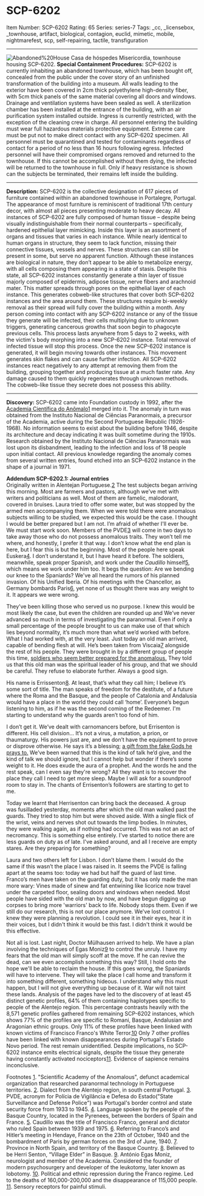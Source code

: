 # SCP-6202
Item Number: SCP-6202
Rating: 65
Series: series-7
Tags: _cc, _licensebox, _townhouse, artifact, biological, contagion, euclid, mimetic, mobile, nightmarefest, scp, self-repairing, tactile, transfiguration

---

  

![Abandoned%20House](https://scp-wiki.wdfiles.com/local--files/scp-6202/Abandoned%20House)
Casa de hóspedes Misericordia, townhouse housing SCP-6202.
**Special Containment Procedures:** SCP-6202 is currently inhabiting an abandoned townhouse, which has been bought off, concealed from the public under the cover story of an unfinished transformation of the building into a museum. All walls leading to the exterior have been covered in 2cm thick polyethylene high-density fiber, with 5cm thick panels of the same material covering all doors and windows. Drainage and ventilation systems have been sealed as well. A sterilization chamber has been installed at the entrance of the building, with an air purification system installed outside.
Ingress is currently restricted, with the exception of the cleaning crew in charge. All personnel entering the building must wear full hazardous materials protective equipment. Extreme care must be put not to make direct contact with any SCP-6202 specimen. All personnel must be quarantined and tested for contaminants regardless of contact for a period of no less than 16 hours following egress.
Infected personnel will have their compromised organs removed and returned to the townhouse. If this cannot be accomplished without them dying, the infected will be returned to the townhouse in full. Only if heavy resistance is shown can the subjects be terminated, their remains left inside the building.
* * *
**Description:** SCP-6202 is the collective designation of 617 pieces of furniture contained within an abandoned townhouse in Portalegre, Portugal. The appearance of most furniture is reminiscent of traditional 17th century decor, with almost all pieces presenting moderate to heavy decay.
All instances of SCP-6202 are fully composed of human tissue – despite being visually indistinguishable from their normal counterparts – specifically, hardened epithelial layer mimicking. Inside this layer is an assortment of organs and tissues that varies in each instance. While nearly identical to human organs in structure, they seem to lack function, missing their connective tissues, vessels and nerves. These structures can still be present in some, but serve no apparent function.
Although these instances are biological in nature, they don’t appear to be able to metabolize energy, with all cells composing them appearing in a state of stasis. Despite this state, all SCP-6202 instances constantly generate a thin layer of tissue majorly composed of epidermis, adipose tissue, nerve fibers and arachnoid mater. This matter spreads through pores on the epithelial layer of each instance. This generates cobweb-like structures that cover both SCP-6202 instances and the area around them. These structures require bi-weekly removal as their spread will fully cover the building within a month.
Any person coming into contact with any SCP-6202 instance or any of the tissue they generate will be infected, their cells multiplying due to unknown triggers, generating cancerous growths that soon begin to phagocyte previous cells. This process lasts anywhere from 5 days to 2 weeks, with the victim's body morphing into a new SCP-6202 instance. Total removal of infected tissue will stop this process. Once the new SCP-6202 instance is generated, it will begin moving towards other instances. This movement generates skin flakes and can cause further infection.
All SCP-6202 instances react negatively to any attempt at removing them from the building, grouping together and producing tissue at a much faster rate. Any damage caused to them quickly regenerates through unknown methods. The cobweb-like tissue they secrete does not possess this ability.
* * *
**Discovery:** SCP-6202 came into Foundation custody in 1992, after the [Academia Científica do Anômalo](http://scp-int.wikidot.com/grupos-de-interesse#SAA)[1](javascript:;) merged into it. The anomaly in turn was obtained from the Instituto Nacional de Ciências Paranormais, a precursor of the Academia, active during the Second Portuguese Republic (1926-1968).
No information seems to exist about the building before 1946, despite its architecture and decay indicating it was built sometime during the 1910s. Research obtained by the Instituto Nacional de Ciências Paranormais was lost upon its disbandment, leading to the infection and loss of 18 people upon initial contact. All previous knowledge regarding the anomaly comes from several written entries, found etched into an SCP-6202 instance in the shape of a journal in 1971.  
  

**Addendum SCP-6202.1: Journal entries**  
Originally written in Alentejan Portuguese.[2](javascript:;)
The test subjects began arriving this morning. Most are farmers and pastors, although we’ve met with writers and politicians as well. Most of them are famelic, malodorant, covered in bruises. Laura tried to offer some water, but was stopped by the armed men accompanying them. When we were told there were anomalous subjects willing to be studied, we expected this would be the case. I thought I would be better prepared but I am not. I’m afraid of whether I'll ever be.
We must start work soon. Members of the PVDE[3](javascript:;) will come in two days to take away those who do not possess anomalous traits. They won’t tell me where, and honestly, I prefer it that way.
I don’t know what the end plan is here, but I fear this is but the beginning. Most of the people here speak Euskera[4](javascript:;). I don’t understand it, but I have heard it before. The soldiers, meanwhile, speak proper Spanish, and work under the _Caudillo_ himself[5](javascript:;), which means we work under him too. It begs the question: Are we bending our knee to the Spaniards? We've all heard the rumors of his planned invasion. Of his Unified Iberia. Of his meetings with the Chancellor, as Germany bombards Paris[6](javascript:;), yet none of us thought there was any weight to it. It appears we were wrong.
  

They’ve been killing those who served us no purpose. I knew this would be most likely the case, but even the children are rounded up and
We’ve never advanced so much in terms of investigating the paranormal. Even if only a small percentage of the people brought to us can make use of that which lies beyond normality, it’s much more than what we’d worked with before. What I had worked with, at the very least. Just today an old man arrived, capable of bending flesh at will. He’s been taken from Viscaia[7](javascript:;) alongside the rest of his people. They were brought in by a different group of people this time, [soldiers who seem better prepared for the anomalous.](http://scp-int.wikidot.com/hub-comisaria) They told us that this old man was the spiritual leader of his group, and that we should be careful. They refuse to elaborate further. Always a good sign.
  

His name is Errissenton[8](javascript:;). At least, that’s what they call him; I believe it’s some sort of title. The man speaks of freedom for the destitute, of a future where the Roma and the Basque, and the people of Catalonia and Andalusia would have a place in the world they could call ‘home’. Everyone’s begun listening to him, as if he was the second coming of the Redeemer.
I'm starting to understand why the guards aren’t too fond of him.
  

I don’t get it. We’ve dealt with carnomancers before, but Errisenton is different. His cell division… It’s not a virus, a mutation, a prion, or thaumaturgy. His powers just are, and we don’t have the equipment to prove or disprove otherwise.
He says it’s a blessing; [a gift from the fake Gods he prays to.](https://scp-wiki.wikidot.com/sarkicism-hub) We’ve been warned that this is the kind of talk he’d give, and the kind of talk we should ignore, but I cannot help but wonder if there’s some weight to it. He does exude the aura of a prophet. And the words he and the rest speak, can I even say they're wrong? All they want is to recover the place they call
I need to get more sleep. Maybe I will ask for a soundproof room to stay in. The chants of Errisenton’s followers are starting to get to me.
  

Today we learnt that Herrisenton can bring back the deceased. A group was fusilladed yesterday, moments after which the old man walked past the guards. They tried to stop him but were shoved aside. With a single flick of the wrist, veins and nerves shot out towards the limp bodies. In minutes, they were walking again, as if nothing had occurred. This was not an act of necromancy. This is something else entirely.
I've started to notice there are less guards on duty as of late. I've asked around, and all I receive are empty stares. Are they preparing for something?
  

Laura and two others left for Lisbon. I don’t blame them. I would do the same if this wasn’t the place I was raised in. It seems the PVDE is falling apart at the seams too: today we had but half the guard of last time. Franco’s men have taken on the guarding duty, but it has only made the man more wary: Vines made of sinew and fat entwining like licorice now travel under the carpeted floor, sealing doors and windows when needed. Most people have sided with the old man by now, and have begun digging up corpses to bring more 'warriors' back to life. Nobody stops them. Even if we still do our research, this is not our place anymore. We've lost control.
I knew they were planning a revolution. I could see it in their eyes, hear it in their voices, but I didn't think it would be this fast. I didn't think it would be this effective.
  

Not all is lost. Last night, Doctor Mülhausen arrived to help. We have a plan involving the techniques of Egas Moniz[9](javascript:;) to control the unruly. I have my fears that the old man will simply scoff at the move. If he can revive the dead, can we even accomplish something this way? Still, I hold onto the hope we'll be able to reclaim the house.
If this goes wrong, the Spaniards will have to intervene. They will take the place I call home and transform it into something different, something hideous. I understand why this must happen, but I will not give everything up because of it. War will not taint these lands.
Analysis of the pages have led to the discovery of at least 45 distinct genetic profiles, 64% of them containing haplotypes specific to people of the Alentejo region. This percentage contrasts heavily with the 8,571 genetic profiles gathered from remaining SCP-6202 instances, which shows 77% of the profiles are specific to Romani, Basque, Andalusian and Aragonian ethnic groups. Only 11% of these profiles have been linked with known victims of Francisco Franco's White Terror.[10](javascript:;) Only 7 other profiles have been linked with known disappearances during Portugal's Estado Novo period. The rest remain unidentified.
Despite implications, no SCP-6202 instance emits electrical signals, despite the tissue they generate having constantly activated nociceptors[11](javascript:;). Evidence of sapience remains inconclusive.  

Footnotes
[1](javascript:;). "Scientific Academy of the Anomalous", defunct academical organization that researched paranormal technology in Portuguese territories.
[2](javascript:;). Dialect from the Alentejo region, in south central Portugal.
[3](javascript:;). PVDE, acronym for Polícia de Vigilância e Defesa do Estado("State Surveillance and Defense Police") was Portugal's border control and state security force from 1933 to 1945.
[4](javascript:;). Language spoken by the people of the Basque Country, located in the Pyrenees, between the borders of Spain and France.
[5](javascript:;). Caudillo was the title of Francisco Franco, general and dictator who ruled Spain between 1939 and 1975.
[6](javascript:;). Referring to Franco’s and Hitler’s meeting in Hendaye, France on the 23th of October, 1940 and the bombardment of Paris by german forces on the 3rd of June, 1940.
[7](javascript:;). Province in North Spain, and territory of the Basque Country.
[8](javascript:;). Believed to be Herri Senton, “Village Elder” in Basque.
[9](javascript:;). António Egas Moniz, neurologist and member of the Academia. Considered the founder of modern psychosurgery and developer of the leukotomy, later known as lobotomy.
[10](javascript:;). Political and ethnic repression during the Franco regime. Led to the deaths of 160,000-200,000 and the disappearance of 115,000 people.
[11](javascript:;). Sensory receptors for painful stimuli.